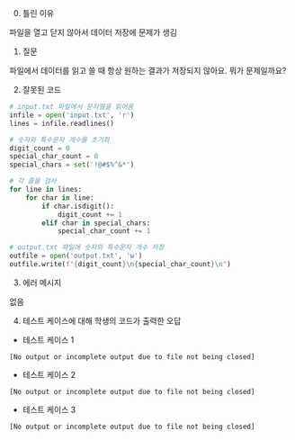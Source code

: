 0. 틀린 이유

파일을 열고 닫지 않아서 데이터 저장에 문제가 생김

1. 질문

파일에서 데이터를 읽고 쓸 때 항상 원하는 결과가 저장되지 않아요. 뭐가 문제일까요?

2. 잘못된 코드

```python
# input.txt 파일에서 문자열을 읽어옴
infile = open('input.txt', 'r')
lines = infile.readlines()

# 숫자와 특수문자 개수를 초기화
digit_count = 0
special_char_count = 0
special_chars = set('!@#$%^&*')

# 각 줄을 검사
for line in lines:
    for char in line:
        if char.isdigit():
            digit_count += 1
        elif char in special_chars:
            special_char_count += 1

# output.txt 파일에 숫자와 특수문자 개수 저장
outfile = open('output.txt', 'w')
outfile.write(f"{digit_count}\n{special_char_count}\n")
```

3. 에러 메시지

없음

4. 테스트 케이스에 대해 학생의 코드가 출력한 오답

- 테스트 케이스 1

```
[No output or incomplete output due to file not being closed]
```

- 테스트 케이스 2

```
[No output or incomplete output due to file not being closed]
```

- 테스트 케이스 3

```
[No output or incomplete output due to file not being closed]
```